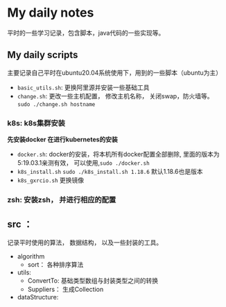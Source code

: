 # My daily notes

平时的一些学习记录，包含脚本，java代码的一些实现等。 


## My daily scripts
主要记录自己平时在ubuntu20.04系统使用下，用到的一些脚本（ubuntu为主）

- `basic_utils.sh`: 更换阿里源并安装一些基础工具
- `change.sh`: 更改一些主机配置， 修改主机名称， 关闭swap，防火墙等。 `sudo ./change.sh hostname`


### k8s: k8s集群安装
**先安装docker 在进行kubernetes的安装**
- `docker.sh`: docker的安装，将本机所有docker配置全部删除, 里面的版本为5:19.03.1亲测有效， 可以使用,`sudo ./docker.sh`
- `k8s_install.sh` `sudo ./k8s_install.sh 1.18.6` 默认1.18.6也是版本
- `k8s_gxrcio.sh` 更换镜像


### zsh: 安装zsh， 并进行相应的配置



## src ： 
记录平时使用的算法， 数据结构， 以及一些封装的工具。
- algorithm
    - sort： 各种排序算法
- utils: 
  - ConvertTo: 基础类型数组与封装类型之间的转换
  - Suppliers： 生成Collection  
- dataStructure: 
